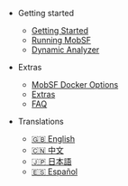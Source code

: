 <!-- _navbar.md -->
<!-- docs/_sidebar.md -->
* Getting started
    * [Getting Started](/)
    * [Running MobSF](mobsf_docker.md)
    * [Dynamic Analyzer](dynamic_analyzer.md)

* Extras
    * [MobSF Docker Options](docker.md)
    * [Extras](extras.md)
    * [FAQ](faq.md)
* Translations
    * [:uk: English](/)
    * [:cn: 中文](/zh-cn/)
    * [:jp: 日本語](/ja-jp/)
    * [:es: Español](/es/)
